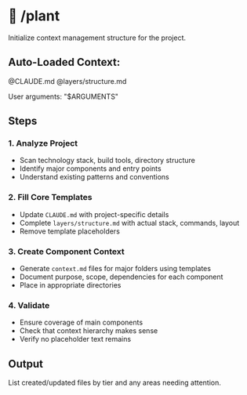 # 🌱 /plant

Initialize context management structure for the project.

## Auto-Loaded Context:

@CLAUDE.md
@layers/structure.md

User arguments: "$ARGUMENTS"

## Steps

### 1. Analyze Project

- Scan technology stack, build tools, directory structure
- Identify major components and entry points
- Understand existing patterns and conventions

### 2. Fill Core Templates

- Update `CLAUDE.md` with project-specific details
- Complete `layers/structure.md` with actual stack, commands, layout
- Remove template placeholders

### 3. Create Component Context

- Generate `context.md` files for major folders using templates
- Document purpose, scope, dependencies for each component
- Place in appropriate directories

### 4. Validate

- Ensure coverage of main components
- Check that context hierarchy makes sense
- Verify no placeholder text remains

## Output

List created/updated files by tier and any areas needing attention.
